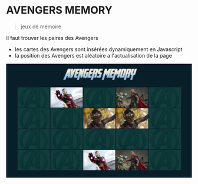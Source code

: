 # AVENGERS MEMORY

> jeux de mémoire 

Il faut trouver les paires des Avengers

- les cartes des Avengers sont insérées dynamiquement en Javascript
- la position des Avengers est aléatoire a l'actualisation de la page


![](./img/img-readme.png)


